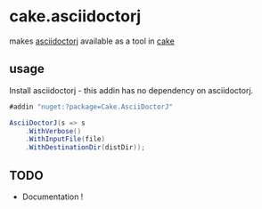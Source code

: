 # cake.asciidoctorj

makes [asciidoctorj](https://github.com/asciidoctor/asciidoctorj) available as a tool in [cake](https://cakebuild.net/)

## usage

Install asciidoctorj - this addin has no dependency on asciidoctorj.

```cs
#addin "nuget:?package=Cake.AsciiDoctorJ"

AsciiDoctorJ(s => s
	.WithVerbose()
	.WithInputFile(file)
	.WithDestinationDir(distDir));
```

## TODO

* Documentation !